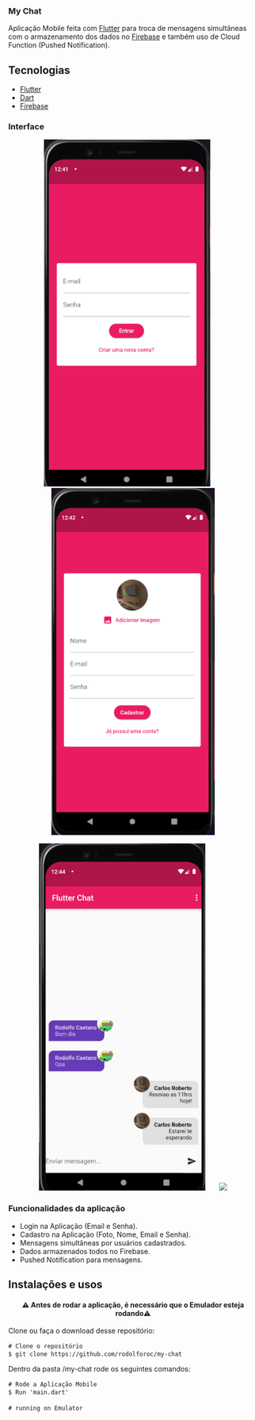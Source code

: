 ### My Chat
Aplicação Mobile feita com [Flutter](https://flutter.dev/) para troca de mensagens simultâneas com o armazenamento dos dados no [Firebase](https://firebase.google.com/) e também uso de Cloud Function (Pushed Notification).

## Tecnologias
- [Flutter](https://flutter.dev/)
- [Dart](https://dart.dev/)
- [Firebase](https://firebase.google.com/)

### Interface

<p align="center">
  <img src = "https://github.com/rodolforoc/my-chat/blob/main/assets/demo/my-chat-01.PNG" height="700">
  &nbsp;&nbsp;&nbsp;&nbsp;&nbsp;
  <img src = "https://github.com/rodolforoc/my-chat/blob/main/assets/demo/my-chat-02.PNG" height="700">
</p>
<p align="center">
  <img src = "https://github.com/rodolforoc/my-chat/blob/main/assets/demo/my-chat-03.PNG" height="700">
  &nbsp;&nbsp;&nbsp;&nbsp;&nbsp;
  <img src = "https://github.com/rodolforoc/my-chat/blob/main/assets/demo/my-chat.gif" height="700">
</p>


### Funcionalidades da aplicação

* Login na Aplicação (Email e Senha).
* Cadastro na Aplicação (Foto, Nome, Email e Senha).
* Mensagens simultâneas por usuários cadastrados.
* Dados armazenados todos no Firebase.
* Pushed Notification para mensagens.

## Instalações e usos

<h4 align="center">
  ⚠️ Antes de rodar a aplicação, é necessário que o Emulador esteja rodando⚠️
</h4>

Clone ou faça o download desse repositório:

```
# Clone o repositório
$ git clone https://github.com/rodolforoc/my-chat
```

Dentro da pasta /my-chat rode os seguintes comandos:

```
# Rode a Aplicação Mobile
$ Run 'main.dart'

# running on Emulator
```

